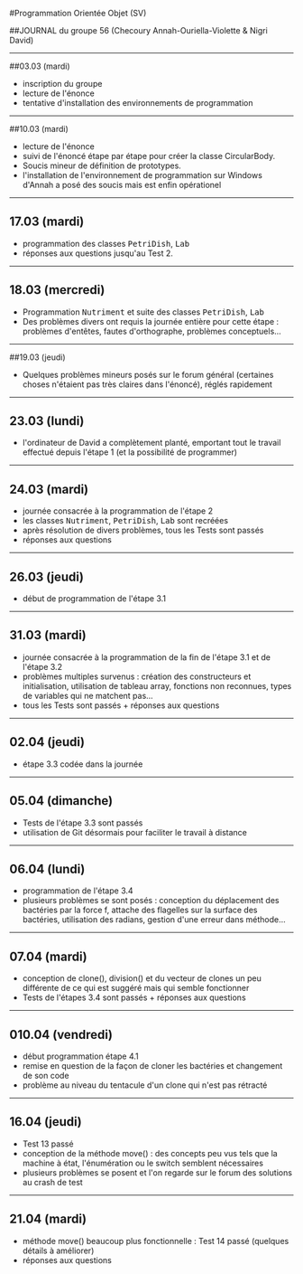 #Programmation Orientée Objet (SV)

##JOURNAL du groupe 56 (Checoury Annah-Ouriella-Violette & Nigri David)

*************************************************
##03.03 (mardi)

- inscription du groupe
- lecture de l'énonce 
- tentative d'installation des environnements de programmation

*************************************************
##10.03 (mardi)

- lecture de l'énonce
- suivi de l'énoncé étape par étape pour créer la classe CircularBody.
- Soucis mineur de définition de prototypes. 
- l'installation de l'environnement de programmation sur Windows d'Annah a posé des soucis mais est enfin opérationel 

*************************************************
## 17.03 (mardi)

- programmation des classes <tt>PetriDish</tt>, <tt>Lab</tt> 
- réponses aux questions jusqu'au Test 2.

*************************************************
## 18.03 (mercredi)

- Programmation <tt>Nutriment</tt> et suite des classes <tt>PetriDish</tt>, <tt>Lab</tt> 
- Des problèmes divers ont requis la journée entière pour cette étape : problèmes d'entêtes, fautes d'orthographe, problèmes conceptuels...

*************************************************
##19.03 (jeudi)

- Quelques problèmes mineurs posés sur le forum général (certaines choses n'étaient pas très claires dans l'énoncé), réglés rapidement

*************************************************
## 23.03 (lundi)

- l'ordinateur de David a complètement planté, emportant tout le travail effectué depuis l'étape 1 (et la possibilité de programmer)

*************************************************
## 24.03 (mardi)

- journée consacrée à la programmation de l'étape 2
- les classes <tt>Nutriment</tt>, <tt>PetriDish</tt>, <tt>Lab</tt> sont recréées
- après résolution de divers problèmes, tous les Tests sont passés
- réponses aux questions

*************************************************
## 26.03 (jeudi)

- début de programmation de l'étape 3.1

*************************************************
## 31.03 (mardi)

- journée consacrée à la programmation de la fin de l'étape 3.1 et de l'étape 3.2
- problèmes multiples survenus : création des constructeurs et initialisation, utilisation de tableau array, 
  fonctions non reconnues, types de variables qui ne matchent pas...
- tous les Tests sont passés + réponses aux questions

*************************************************
## 02.04 (jeudi)

- étape 3.3 codée dans la journée 

*************************************************
## 05.04 (dimanche)

- Tests de l'étape 3.3 sont passés
- utilisation de Git désormais pour faciliter le travail à distance

*************************************************
## 06.04 (lundi)

- programmation de l'étape 3.4
- plusieurs problèmes se sont posés : conception du déplacement des bactéries par la force f, attache des 
  flagelles sur la surface des bactéries, utilisation des radians, gestion d'une erreur dans méthode...

*************************************************
## 07.04 (mardi)

- conception de clone(), division() et du vecteur de clones un peu différente de ce qui est suggéré 
  mais qui semble fonctionner
- Tests de l'étapes 3.4 sont passés + réponses aux questions

*************************************************
## 010.04 (vendredi)

- début programmation étape 4.1
- remise en question de la façon de cloner les bactéries et changement de son code
- problème au niveau du tentacule d'un clone qui n'est pas rétracté

*************************************************
## 16.04 (jeudi)

- Test 13 passé 
- conception de la méthode move() : des concepts peu vus tels que la machine à état, l'énumération ou 
  le switch semblent nécessaires
- plusieurs problèmes se posent et l'on regarde sur le forum des solutions au crash de test

*************************************************
## 21.04 (mardi)

- méthode move() beaucoup plus fonctionnelle : Test 14 passé (quelques détails à améliorer)
- réponses aux questions